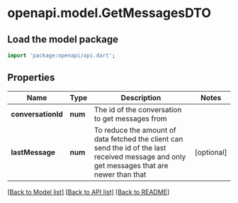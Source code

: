 # openapi.model.GetMessagesDTO

## Load the model package
```dart
import 'package:openapi/api.dart';
```

## Properties
Name | Type | Description | Notes
------------ | ------------- | ------------- | -------------
**conversationId** | **num** | The id of the conversation to get messages from | 
**lastMessage** | **num** | To reduce the amount of data fetched the client can send the id of the last received message and only get messages that are newer than that | [optional] 

[[Back to Model list]](../README.md#documentation-for-models) [[Back to API list]](../README.md#documentation-for-api-endpoints) [[Back to README]](../README.md)


